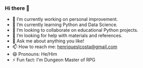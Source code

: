 ### Hi there 👋


- 🔭 I’m currently working on personal improvement.
- 🌱 I’m currently learning Python and Data Science.
- 👯 I’m looking to collaborate on educational Python projects.
- 🤔 I’m looking for help with materials and references.
- 💬 Ask me about anything you like!
- 📫 How to reach me: henriqueslcosta@gmail.com
- 😄 Pronouns: He/Him
- ⚡ Fun fact: I'm Dungeon Master of RPG

